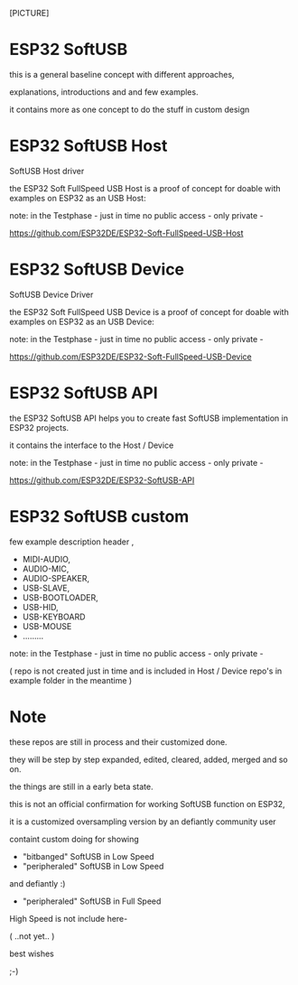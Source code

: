 [PICTURE]


# ESP32 SoftUSB
this is a general baseline concept with different approaches, 

explanations, introductions and and few examples.

it contains more as one concept to do the stuff in custom design


# ESP32 SoftUSB Host
SoftUSB Host driver

the ESP32 Soft FullSpeed USB Host is a proof of concept for doable with examples on ESP32 as an USB Host:

note: in the Testphase - just in time no public access - only private -

https://github.com/ESP32DE/ESP32-Soft-FullSpeed-USB-Host


# ESP32 SoftUSB Device
SoftUSB Device Driver

the ESP32 Soft FullSpeed USB Device is a proof of concept for doable with examples on ESP32 as an USB Device:

note: in the Testphase - just in time no public access - only private -

https://github.com/ESP32DE/ESP32-Soft-FullSpeed-USB-Device



# ESP32 SoftUSB API
the ESP32 SoftUSB API helps you to create fast SoftUSB implementation in ESP32 projects.

it contains the interface to the Host /  Device

note: in the Testphase - just in time no public access - only private -

https://github.com/ESP32DE/ESP32-SoftUSB-API



# ESP32 SoftUSB custom
few example description header , 

- MIDI-AUDIO, 
- AUDIO-MIC, 
- AUDIO-SPEAKER, 
- USB-SLAVE, 
- USB-BOOTLOADER, 
- USB-HID,
- USB-KEYBOARD
- USB-MOUSE
- .........

note: in the Testphase - just in time no public access - only private -

( repo is not created just in time and is included in Host / Device repo's in example folder in the meantime )



# Note

these repos are still in process and their customized done.

they will be step by step expanded, edited, cleared, added, merged and so on.

the things are still in a early beta state.

this is not an official confirmation for working SoftUSB function on ESP32,

it is a customized oversampling version by an defiantly community user

containt custom doing for showing 

- "bitbanged" SoftUSB in Low Speed 
- "peripheraled" SoftUSB in Low Speed

and defiantly :) 
- "peripheraled" SoftUSB in Full Speed

High Speed is not include here- 

( ..not yet.. ) 


best wishes

;-)
